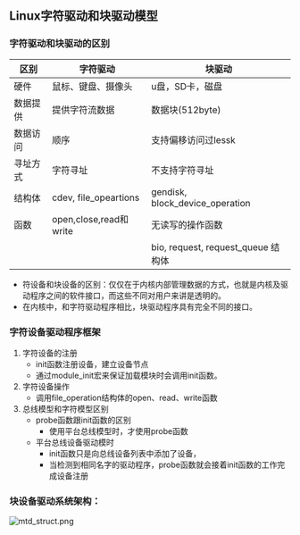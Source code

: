 ## Linux字符驱动和块驱动模型

### 字符驱动和块驱动的区别

| 区别     | 字符驱动               | 块驱动                             |
| -------- | ---------------------- | ---------------------------------- |
| 硬件     | 鼠标、键盘、摄像头     | u盘，SD卡，磁盘                    |
| 数据提供 | 提供字符流数据         | 数据块(512byte)                    |
| 数据访问 | 顺序                   | 支持偏移访问过lessk                |
| 寻址方式 | 字符寻址               | 不支持字符寻址                     |
| 结构体   | cdev, file_opeartions  | gendisk, block_device_operation    |
| 函数     | open,close,read和write | 无读写的操作函数                   |
|          |                        | bio, request, request_queue 结构体 |

+ 符设备和块设备的区别：仅仅在于内核内部管理数据的方式，也就是内核及驱动程序之间的软件接口，而这些不同对用户来讲是透明的。
+ 在内核中，和字符驱动程序相比，块驱动程序具有完全不同的接口。

### 字符设备驱动程序框架

1. 字符设备的注册
   + init函数注册设备，建立设备节点
   + 通过module_init宏来保证加载模块时会调用init函数。
2. 字符设备操作
   + 调用file_operation结构体的open、read、write函数
3. 总线模型和字符模型区别
   + probe函数跟init函数的区别
     + 使用平台总线模型时，才使用probe函数
   + 平台总线设备驱动模时
     + init函数只是向总线设备列表中添加了设备，
     + 当检测到相同名字的驱动程序，probe函数就会接着init函数的工作完成设备注册

### 块设备驱动系统架构：

![mtd_struct.png]()